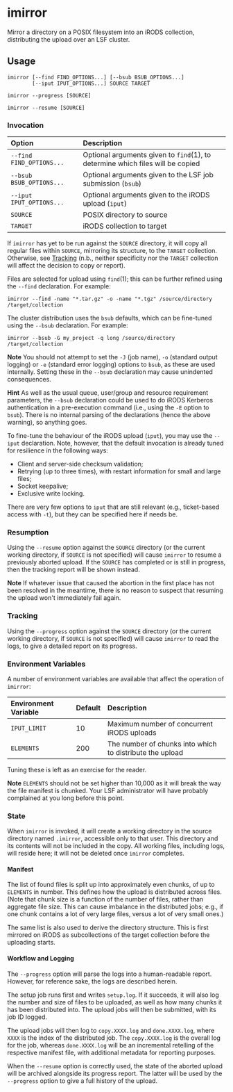 # imirror

Mirror a directory on a POSIX filesystem into an iRODS collection,
distributing the upload over an LSF cluster.

## Usage

    imirror [--find FIND_OPTIONS...] [--bsub BSUB_OPTIONS...]
            [--iput IPUT_OPTIONS...] SOURCE TARGET

    imirror --progress [SOURCE]

    imirror --resume [SOURCE]

### Invocation

| Option                   | Description                               |
| :----------------------- | :---------------------------------------- |
| `--find FIND_OPTIONS...` | Optional arguments given to `find`(1), to determine which files will be copied |
| `--bsub BSUB_OPTIONS...` | Optional arguments given to the LSF job submission (`bsub`) |
| `--iput IPUT_OPTIONS...` | Optional arguments given to the iRODS upload (`iput`) |
| `SOURCE`                 | POSIX directory to source                 |
| `TARGET`                 | iRODS collection to target                |

If `imirror` has yet to be run against the `SOURCE` directory, it will
copy all regular files within `SOURCE`, mirroring its structure, to the
`TARGET` collection. Otherwise, see [Tracking](#tracking) (n.b., neither
specificity nor the `TARGET` collection will affect the decision to copy
or report).

Files are selected for upload using `find`(1); this can be further
refined using the `--find` declaration. For example:

    imirror --find -name "*.tar.gz" -o -name "*.tgz" /source/directory /target/collection

The cluster distribution uses the `bsub` defaults, which can be
fine-tuned using the `--bsub` declaration. For example:

    imirror --bsub -G my_project -q long /source/directory /target/collection

**Note** You should not attempt to set the `-J` (job name), `-o`
(standard output logging) or `-e` (standard error logging) options to
`bsub`, as these are used internally. Setting these in the `--bsub`
declaration may cause unindented consequences.

**Hint** As well as the usual queue, user/group and resource requirement
parameters, the `--bsub` declaration could be used to do iRODS Kerberos
authentication in a pre-execution command (i.e., using the `-E` option
to `bsub`). There is no internal parsing of the declarations (hence the
above warning), so anything goes.

To fine-tune the behaviour of the iRODS upload (`iput`), you may use the
`--iput` declaration. Note, however, that the default invocation is
already tuned for resilience in the following ways:

* Client and server-side checksum validation;
* Retrying (up to three times), with restart information for small and
  large files;
* Socket keepalive;
* Exclusive write locking.

There are very few options to `iput` that are still relevant (e.g.,
ticket-based access with `-t`), but they can be specified here if needs
be.

### Resumption

Using the `--resume` option against the `SOURCE` directory (or the
current working directory, if `SOURCE` is not specified) will cause
`imirror` to resume a previously aborted upload. If the `SOURCE` has
completed or is still in progress, then the tracking report will be
shown instead.

**Note** If whatever issue that caused the abortion in the first place
has not been resolved in the meantime, there is no reason to suspect
that resuming the upload won't immediately fail again.

### Tracking

Using the `--progress` option against the `SOURCE` directory (or the
current working directory, if `SOURCE` is not specified) will cause
`imirror` to read the logs, to give a detailed report on its progress.

### Environment Variables

A number of environment variables are available that affect the
operation of `imirror`:

| Environment Variable | Default | Description                         |
| :------------------- | :------ | :---------------------------------- |
| `IPUT_LIMIT`         | 10      | Maximum number of concurrent iRODS uploads |
| `ELEMENTS`           | 200     | The number of chunks into which to distribute the upload |

Tuning these is left as an exercise for the reader.

**Note** `ELEMENTS` should not be set higher than 10,000 as it will
break the way the file manifest is chunked. Your LSF administrator will
have probably complained at you long before this point.

### State

When `imirror` is invoked, it will create a working directory in the
source directory named `.imirror`, accessible only to that user. This
directory and its contents will not be included in the copy. All working
files, including logs, will reside here; it will not be deleted once
`imirror` completes.

#### Manifest

The list of found files is split up into approximately even chunks, of
up to `ELEMENTS` in number. This defines how the upload is distributed
across files. (Note that chunk size is a function of the number of
files, rather than aggregate file size. This can cause imbalance in the
distributed jobs; e.g., if one chunk contains a lot of very large files,
versus a lot of very small ones.)

The same list is also used to derive the directory structure. This is
first mirrored on iRODS as subcollections of the target collection
before the uploading starts.

#### Workflow and Logging

The `--progress` option will parse the logs into a human-readable
report. However, for reference sake, the logs are described herein.

The setup job runs first and writes `setup.log`. If it succeeds, it will
also log the number and size of files to be uploaded, as well as how
many chunks it has been distributed into. The upload jobs will then be
submitted, with its job ID logged.

The upload jobs will then log to `copy.XXXX.log` and `done.XXXX.log`,
where `XXXX` is the index of the distributed job. The `copy.XXXX.log` is
the overall log for the job, whereas `done.XXXX.log` will be an
incremental retelling of the respective manifest file, with additional
metadata for reporting purposes.

When the `--resume` option is correctly used, the state of the aborted
upload will be archived alongside its progress report. The latter will
be used by the `--progress` option to give a full history of the upload.
